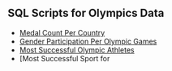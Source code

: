## SQL Scripts for Olympics Data

- [Medal Count Per Country](https://github.com/Blake-Allan-Smith/Olympics-Data/releases/download/scripts/medals.sql)
- [Gender Participation Per Olympic Games](https://github.com/Blake-Allan-Smith/Olympics-Data/releases/download/scripts/gender_participation.sql)
- [Most Successful Olympic Athletes](https://github.com/Blake-Allan-Smith/Olympics-Data/releases/download/scripts/athlete_success.sql)
- [Most Successful Sport for 
